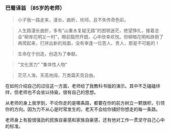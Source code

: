 ### 巴蜀译翁 （85岁的老师）

>  小子我一路走来，漫长，曲折，坎坷，且不失传奇色彩。

> 人生路漫长曲折，多有“山重水复疑无路”的困顿迷茫，绝望挣扎，接着总会“柳岸花明又一村”，眼前豁然开朗，心中欣幸欢悦。但柳暗花明和跌倒了再爬起来，打拼出新的局面，没有幸逢一位恩人、贵人，那是不可能的！

> 生命在于创造，创造为了奉献。

> "文化苦力"
"集体性人物"

>  茫茫人海，天高地阔，万类霜天竞自由。

在如何介绍自己的过往这一方面，老师给了我教科书版的演示。其中不乏磕磕绊绊，但老师也不会坐以待毙，很有自己的思想。

从老师的身上我学到，不论你走的是哪条路，都要在你的前方树立一颗旗帜，引领你的方向。因为力不从心是时常发生的，老天不会给你铺好你想走的每一条路。

老师身上有股很强劲的民族自豪感和家族自豪感，还有他对工作一贯坚守自己心中的标准。
